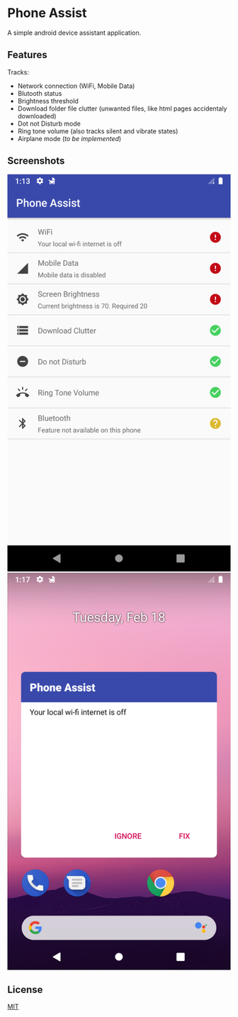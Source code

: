 # Phone Assist

A simple android device assistant application.

## Features

Tracks:
* Network connection (WiFi, Mobile Data)
* Blutooth status
* Brightness threshold
* Download folder file clutter (unwanted files, like html pages accidentaly downloaded)
* Dot not Disturb mode
* Ring tone volume (also tracks silent and vibrate states)
* Airplane mode (*to be implemented*)

## Screenshots
![](screenshots/ui.png)
![](screenshots/ui_overlay.png)

## License
[MIT](https://choosealicense.com/licenses/mit/)